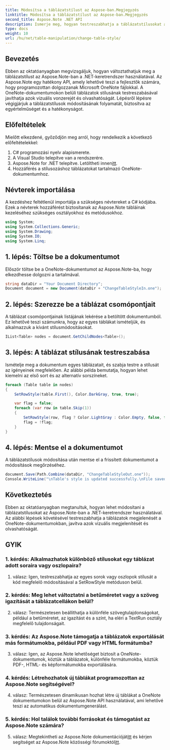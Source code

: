 ```yaml
---
title: Módosítsa a táblázatstílust az Aspose-ban.Megjegyzés
linktitle: Módosítsa a táblázatstílust az Aspose-ban.Megjegyzés
second_title: Aspose.Note .NET API
description: Ismerje meg, hogyan testreszabhatja a táblázatstílusokat az Aspose.Note-ban a C# használatával. Módosítsa a színeket, a betűtípusokat és egyebeket a jobb dokumentummegjelenítés érdekében.
type: docs
weight: 10
url: /hu/net/table-manipulation/change-table-style/
---
```

## Bevezetés

Ebben az oktatóanyagban megvizsgáljuk, hogyan változtathatjuk meg a táblázatstílust az Aspose.Note-ban a .NET-keretrendszer használatával. Az Aspose.Note egy hatékony API, amely lehetővé teszi a fejlesztők számára, hogy programozottan dolgozzanak Microsoft OneNote fájlokkal. A OneNote-dokumentumokon belüli táblázatok stílusának testreszabásával javíthatja azok vizuális vonzerejét és olvashatóságát. Lépésről lépésre végigjárjuk a táblázatstílusok módosításának folyamatát, biztosítva az egyértelműséget és a hatékonyságot.

## Előfeltételek

Mielőtt elkezdené, győződjön meg arról, hogy rendelkezik a következő előfeltételekkel:
1. C# programozási nyelv alapismerete.
2. A Visual Studio telepítve van a rendszerére.
3.  Aspose.Note for .NET telepítve. Letöltheti innen[itt](https://releases.aspose.com/note/net/).
4. Hozzáférés a stílusozáshoz táblázatokat tartalmazó OneNote-dokumentumhoz.

## Névterek importálása

A kezdéshez feltétlenül importálja a szükséges névtereket a C# kódjába. Ezek a névterek hozzáférést biztosítanak az Aspose.Note tábláinak kezeléséhez szükséges osztályokhoz és metódusokhoz.
```csharp
using System;
using System.Collections.Generic;
using System.Drawing;
using System.IO;
using System.Linq;
```

## 1. lépés: Töltse be a dokumentumot

Először töltse be a OneNote-dokumentumot az Aspose.Note-ba, hogy elkezdhesse dolgozni a tartalmával.
```csharp
string dataDir = "Your Document Directory";
Document document = new Document(dataDir + "ChangeTableStyleIn.one");
```

## 2. lépés: Szerezze be a táblázat csomópontjait

A táblázat csomópontjainak listájának lekérése a betöltött dokumentumból. Ez lehetővé teszi számunkra, hogy az egyes táblákat ismételjük, és alkalmazzuk a kívánt stílusmódosításokat.
```csharp
IList<Table> nodes = document.GetChildNodes<Table>();
```

## 3. lépés: A táblázat stílusának testreszabása

Ismételje meg a dokumentum egyes táblázatait, és szabja testre a stílusát az igényeinek megfelelően. Az alábbi példa bemutatja, hogyan lehet kiemelni az első sort és az alternatív sorszíneket.
```csharp
foreach (Table table in nodes)
{
    SetRowStyle(table.First(), Color.DarkGray, true, true);

    var flag = false;
    foreach (var row in table.Skip(1))
    {
        SetRowStyle(row, flag ? Color.LightGray : Color.Empty, false, false);
        flag = !flag;
    }
}
```

## 4. lépés: Mentse el a dokumentumot

A táblázatstílusok módosítása után mentse el a frissített dokumentumot a módosítások megőrzéséhez.
```csharp
document.Save(Path.Combine(dataDir, "ChangeTableStyleOut.one"));
Console.WriteLine("\nTable's style is updated successfully.\nFile saved at " + dataDir);
```

## Következtetés

Ebben az oktatóanyagban megtanultuk, hogyan lehet módosítani a táblázatstílusokat az Aspose.Note-ban a .NET-keretrendszer használatával. Az alábbi lépések követésével testreszabhatja a táblázatok megjelenését a OneNote-dokumentumokban, javítva azok vizuális megjelenítését és olvashatóságát.

## GYIK

### 1. kérdés: Alkalmazhatok különböző stílusokat egy táblázat adott soraira vagy oszlopaira?

1. válasz: Igen, testreszabhatja az egyes sorok vagy oszlopok stílusát a kód megfelelő módosításával a SetRowStyle metóduson belül.
  
### 2. kérdés: Meg lehet változtatni a betűméretet vagy a szöveg igazítását a táblázatcellákon belül?

2. válasz: Természetesen beállíthatja a különféle szövegtulajdonságokat, például a betűméretet, az igazítást és a színt, ha eléri a TextRun osztály megfelelő tulajdonságait.

### 3. kérdés: Az Aspose.Note támogatja a táblázatok exportálását más formátumokba, például PDF vagy HTML formátumba?

3. válasz: Igen, az Aspose.Note lehetőséget biztosít a OneNote-dokumentumok, köztük a táblázatok, különféle formátumokba, köztük PDF-, HTML- és képformátumokba exportálására.

### 4. kérdés: Létrehozhatok új táblákat programozottan az Aspose.Note segítségével?

4. válasz: Természetesen dinamikusan hozhat létre új táblákat a OneNote dokumentumokon belül az Aspose.Note API használatával, ami lehetővé teszi az automatikus dokumentumgenerálást.

### 5. kérdés: Hol találok további forrásokat és támogatást az Aspose.Note számára?

 5. válasz: Megtekintheti az Aspose.Note dokumentációját[itt](https://reference.aspose.com/note/net/) és kérjen segítséget az Aspose.Note közösségi fórumoktól[itt](https://forum.aspose.com/c/note/28).
